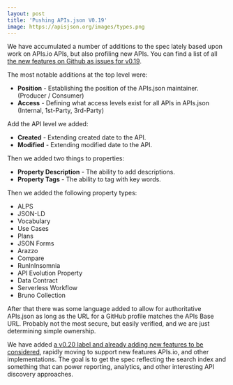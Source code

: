 ```yaml
---
layout: post
title: 'Pushing APIs.json V0.19'
image: https://apisjson.org/images/types.png
---
```

We have accumulated a number of additions to the spec lately based upon work on APIs.io APIs, but also profiling new APIs. You can find a list of all [the new features on Github as issues for v0.19](https://github.com/apis-json/api-json/issues?q=is%3Aissue+is%3Aclosed+label%3A0.19).

The most notable additions at the top level were:

- **Position** - Establishing the position of the APIs.json maintainer. (Producer / Consumer)
- **Access** - Defining what access levels exist for all APIs in APIs.json (Internal, 1st-Party, 3rd-Party)

Add the API level we added:

- **Created** - Extending created date to the API.
- **Modified** - Extending modified date to the API.

Then we added two things to properties:

- **Property Description** - The ability to add descriptions.
- **Property Tags** - The ability to tag with key words.

Then we added the following property types:

- ALPS
- JSON-LD
- Vocabulary
- Use Cases
- Plans
- JSON Forms
- Arazzo
- Compare
- RunInInsomnia
- API Evolution Property
- Data Contract
- Serverless Workflow
- Bruno Collection

After that there was some language added to allow for authoritative APIs.json as long as the URL for a GitHub profile matches the APIs Base URL. Probably not the most secure, but easily verified, and we are just determining simple ownership.

We have added [a v0.20 label and already adding new features to be considered](https://github.com/apis-json/api-json/labels/0.20), rapidly moving to support new features APIs.io, and other implementations. The goal is to get the spec reflecting the search index and something that can power reporting, analytics, and other interesting API discovery approaches.